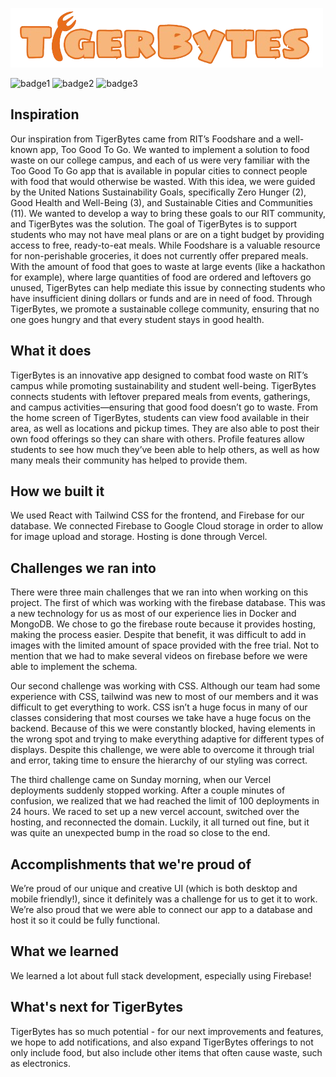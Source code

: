 ![image](TigerBites/src/assets/tigerbyteslogo.png)

![badge1](https://img.shields.io/badge/Vercel-000000?style=for-the-badge&logo=vercel&logoColor=white) ![badge2](https://img.shields.io/badge/firebase-ffca28?style=for-the-badge&logo=firebase&logoColor=black) ![badge3](https://img.shields.io/badge/Vite-B73BFE?style=for-the-badge&logo=vite&logoColor=FFD62E)

## Inspiration
Our inspiration from TigerBytes came from RIT’s Foodshare and a well-known app, Too Good To Go. We wanted to implement a solution to food waste on our college campus, and each of us were very familiar with the Too Good To Go app that is available in popular cities to connect people with food that would otherwise be wasted. With this idea, we were guided by the United Nations Sustainability Goals, specifically Zero Hunger (2), Good Health and Well-Being (3), and Sustainable Cities and Communities (11). We wanted to develop a way to bring these goals to our RIT community, and TigerBytes was the solution. The goal of TigerBytes is to support students who may not have meal plans or are on a tight budget by providing access to free, ready-to-eat meals. While Foodshare is a valuable resource for non-perishable groceries, it does not currently offer prepared meals. With the amount of food that goes to waste at large events (like a hackathon for example), where large quantities of food are ordered and leftovers go unused, TigerBytes can help mediate this issue by connecting students who have insufficient dining dollars or funds and are in need of food. Through TigerBytes, we promote a sustainable college community, ensuring that no one goes hungry and that every student stays in good health.


## What it does
TigerBytes is an innovative app designed to combat food waste on RIT’s campus while promoting sustainability and student well-being. TigerBytes connects students with leftover prepared meals from events, gatherings, and campus activities—ensuring that good food doesn’t go to waste. From the home screen of TigerBytes, students can view food available in their area, as well as locations and pickup times. They are also able to post their own food offerings so they can share with others. Profile features allow students to see how much they’ve been able to help others, as well as how many meals their community has helped to provide them. 

## How we built it
We used React with Tailwind CSS for the frontend, and Firebase for our database. We connected Firebase to Google Cloud storage in order to allow for image upload and storage.  Hosting is done through Vercel. 

## Challenges we ran into

There were three main challenges that we ran into when working on this project. The first of which was working with the firebase database. This was a new technology for us as most of our experience lies in Docker and MongoDB. We chose to go the firebase route because it provides hosting, making the process easier. Despite that benefit, it was difficult to add in images with the limited amount of space provided with the free trial. Not to mention that we had to make several videos on firebase before we were able to implement the schema. 

Our second challenge was working with CSS. Although our team had some experience with CSS, tailwind was new to most of our members and it was difficult to get everything to work. CSS isn’t a huge focus in many of our classes considering that most courses we take have a huge focus on the backend. Because of this we were constantly blocked, having elements in the wrong spot and trying to make everything adaptive for different types of displays. Despite this challenge, we were able to overcome it through trial and error, taking time to ensure the hierarchy of our styling was correct.

The third challenge came on Sunday morning, when our Vercel deployments suddenly stopped working. After a couple minutes of confusion, we realized that we had reached the limit of 100 deployments in 24 hours. We raced to set up a new vercel account, switched over the hosting, and reconnected the domain. Luckily, it all turned out fine, but it was quite an unexpected bump in the road so close to the end.   

## Accomplishments that we're proud of

We’re proud of our unique and creative UI (which is both desktop and mobile friendly!), since it definitely was a challenge for us to get it to work. We’re also proud that we were able to connect our app to a database and host it so it could be fully functional. 

## What we learned
We learned a lot about full stack development, especially using Firebase! 

## What's next for TigerBytes
TigerBytes has so much potential - for our next improvements and features, we hope to add notifications, and also expand TigerBytes offerings to not only include food, but also include other items that often cause waste, such as electronics. 
